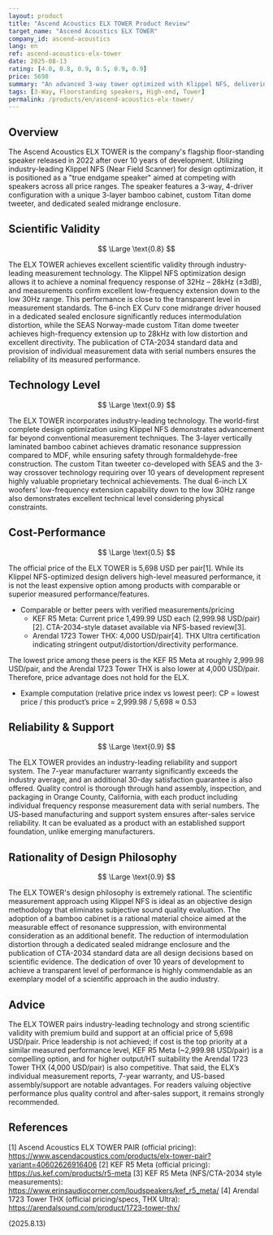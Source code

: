 ```yaml
---
layout: product
title: "Ascend Acoustics ELX TOWER Product Review"
target_name: "Ascend Acoustics ELX TOWER"
company_id: ascend-acoustics
lang: en
ref: ascend-acoustics-elx-tower
date: 2025-08-13
rating: [4.0, 0.8, 0.9, 0.5, 0.9, 0.9]
price: 5698
summary: "An advanced 3-way tower optimized with Klippel NFS, delivering exceptional measured performance and build quality."
tags: [3-Way, Floorstanding speakers, High-end, Tower]
permalink: /products/en/ascend-acoustics-elx-tower/
---
```

## Overview

The Ascend Acoustics ELX TOWER is the company's flagship floor-standing speaker released in 2022 after over 10 years of development. Utilizing industry-leading Klippel NFS (Near Field Scanner) for design optimization, it is positioned as a "true endgame speaker" aimed at competing with speakers across all price ranges. The speaker features a 3-way, 4-driver configuration with a unique 3-layer bamboo cabinet, custom Titan dome tweeter, and dedicated sealed midrange enclosure.

## Scientific Validity

$$ \Large \text{0.8} $$

The ELX TOWER achieves excellent scientific validity through industry-leading measurement technology. The Klippel NFS optimization design allows it to achieve a nominal frequency response of 32Hz – 28kHz (±3dB), and measurements confirm excellent low-frequency extension down to the low 30Hz range. This performance is close to the transparent level in measurement standards. The 6-inch EX Curv cone midrange driver housed in a dedicated sealed enclosure significantly reduces intermodulation distortion, while the SEAS Norway-made custom Titan dome tweeter achieves high-frequency extension up to 28kHz with low distortion and excellent directivity. The publication of CTA-2034 standard data and provision of individual measurement data with serial numbers ensures the reliability of its measured performance.

## Technology Level

$$ \Large \text{0.9} $$

The ELX TOWER incorporates industry-leading technology. The world-first complete design optimization using Klippel NFS demonstrates advancement far beyond conventional measurement techniques. The 3-layer vertically laminated bamboo cabinet achieves dramatic resonance suppression compared to MDF, while ensuring safety through formaldehyde-free construction. The custom Titan tweeter co-developed with SEAS and the 3-way crossover technology requiring over 10 years of development represent highly valuable proprietary technical achievements. The dual 6-inch LX woofers' low-frequency extension capability down to the low 30Hz range also demonstrates excellent technical level considering physical constraints.

## Cost-Performance

$$ \Large \text{0.5} $$

The official price of the ELX TOWER is 5,698 USD per pair[1]. While its Klippel NFS-optimized design delivers high-level measured performance, it is not the least expensive option among products with comparable or superior measured performance/features.

- Comparable or better peers with verified measurements/pricing
  - KEF R5 Meta: Current price 1,499.99 USD each (2,999.98 USD/pair)[2]. CTA-2034-style dataset available via NFS-based review[3].
  - Arendal 1723 Tower THX: 4,000 USD/pair[4]. THX Ultra certification indicating stringent output/distortion/directivity performance.

The lowest price among these peers is the KEF R5 Meta at roughly 2,999.98 USD/pair, and the Arendal 1723 Tower THX is also lower at 4,000 USD/pair. Therefore, price advantage does not hold for the ELX.

- Example computation (relative price index vs lowest peer): CP = lowest price / this product’s price = 2,999.98 / 5,698 ≈ 0.53

## Reliability & Support

$$ \Large \text{0.9} $$

The ELX TOWER provides an industry-leading reliability and support system. The 7-year manufacturer warranty significantly exceeds the industry average, and an additional 30-day satisfaction guarantee is also offered. Quality control is thorough through hand assembly, inspection, and packaging in Orange County, California, with each product including individual frequency response measurement data with serial numbers. The US-based manufacturing and support system ensures after-sales service reliability. It can be evaluated as a product with an established support foundation, unlike emerging manufacturers.

## Rationality of Design Philosophy

$$ \Large \text{0.9} $$

The ELX TOWER's design philosophy is extremely rational. The scientific measurement approach using Klippel NFS is ideal as an objective design methodology that eliminates subjective sound quality evaluation. The adoption of a bamboo cabinet is a rational material choice aimed at the measurable effect of resonance suppression, with environmental consideration as an additional benefit. The reduction of intermodulation distortion through a dedicated sealed midrange enclosure and the publication of CTA-2034 standard data are all design decisions based on scientific evidence. The dedication of over 10 years of development to achieve a transparent level of performance is highly commendable as an exemplary model of a scientific approach in the audio industry.

## Advice

The ELX TOWER pairs industry-leading technology and strong scientific validity with premium build and support at an official price of 5,698 USD/pair. Price leadership is not achieved; if cost is the top priority at a similar measured performance level, KEF R5 Meta (~2,999.98 USD/pair) is a compelling option, and for higher output/HT suitability the Arendal 1723 Tower THX (4,000 USD/pair) is also competitive. That said, the ELX’s individual measurement reports, 7-year warranty, and US-based assembly/support are notable advantages. For readers valuing objective performance plus quality control and after-sales support, it remains strongly recommended.

## References

[1] Ascend Acoustics ELX TOWER PAIR (official pricing): https://www.ascendacoustics.com/products/elx-tower-pair?variant=40602626916406
[2] KEF R5 Meta (official pricing): https://us.kef.com/products/r5-meta
[3] KEF R5 Meta (NFS/CTA-2034 style measurements): https://www.erinsaudiocorner.com/loudspeakers/kef_r5_meta/
[4] Arendal 1723 Tower THX (official pricing/specs, THX Ultra): https://arendalsound.com/product/1723-tower-thx/

(2025.8.13)